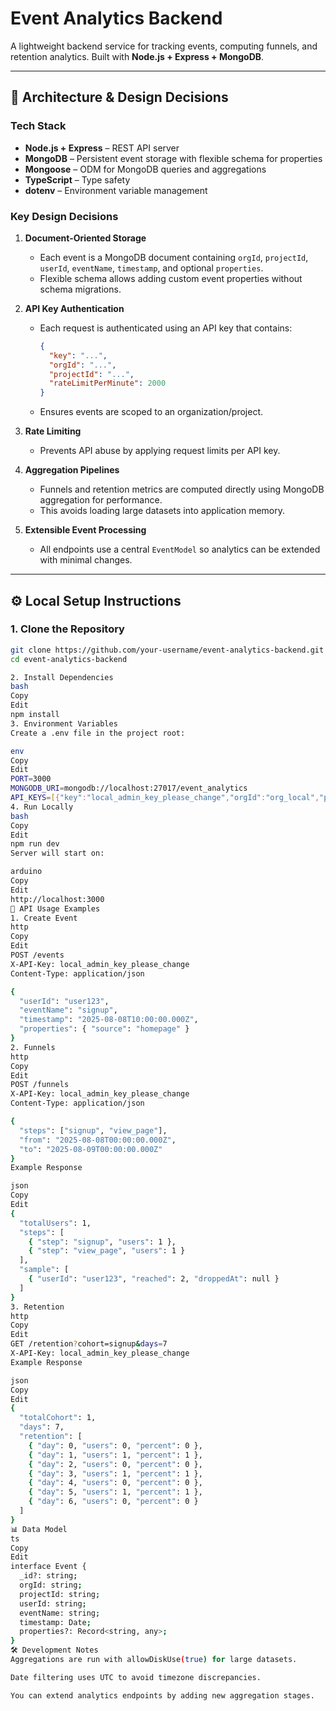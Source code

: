 # Event Analytics Backend

A lightweight backend service for tracking events, computing funnels, and retention analytics.
Built with **Node.js + Express + MongoDB**.

---

## 📐 Architecture & Design Decisions

### Tech Stack
- **Node.js + Express** – REST API server
- **MongoDB** – Persistent event storage with flexible schema for properties
- **Mongoose** – ODM for MongoDB queries and aggregations
- **TypeScript** – Type safety
- **dotenv** – Environment variable management

### Key Design Decisions
1. **Document-Oriented Storage**
   - Each event is a MongoDB document containing `orgId`, `projectId`, `userId`, `eventName`, `timestamp`, and optional `properties`.
   - Flexible schema allows adding custom event properties without schema migrations.

2. **API Key Authentication**
   - Each request is authenticated using an API key that contains:
     ```json
     {
       "key": "...",
       "orgId": "...",
       "projectId": "...",
       "rateLimitPerMinute": 2000
     }
     ```
   - Ensures events are scoped to an organization/project.

3. **Rate Limiting**
   - Prevents API abuse by applying request limits per API key.

4. **Aggregation Pipelines**
   - Funnels and retention metrics are computed directly using MongoDB aggregation for performance.
   - This avoids loading large datasets into application memory.

5. **Extensible Event Processing**
   - All endpoints use a central `EventModel` so analytics can be extended with minimal changes.

---

## ⚙️ Local Setup Instructions

### 1. Clone the Repository
```bash
git clone https://github.com/your-username/event-analytics-backend.git
cd event-analytics-backend

2. Install Dependencies
bash
Copy
Edit
npm install
3. Environment Variables
Create a .env file in the project root:

env
Copy
Edit
PORT=3000
MONGODB_URI=mongodb://localhost:27017/event_analytics
API_KEYS=[{"key":"local_admin_key_please_change","orgId":"org_local","projectId":"proj_local","rateLimitPerMinute":2000}]
4. Run Locally
bash
Copy
Edit
npm run dev
Server will start on:

arduino
Copy
Edit
http://localhost:3000
🚀 API Usage Examples
1. Create Event
http
Copy
Edit
POST /events
X-API-Key: local_admin_key_please_change
Content-Type: application/json

{
  "userId": "user123",
  "eventName": "signup",
  "timestamp": "2025-08-08T10:00:00.000Z",
  "properties": { "source": "homepage" }
}
2. Funnels
http
Copy
Edit
POST /funnels
X-API-Key: local_admin_key_please_change
Content-Type: application/json

{
  "steps": ["signup", "view_page"],
  "from": "2025-08-08T00:00:00.000Z",
  "to": "2025-08-09T00:00:00.000Z"
}
Example Response

json
Copy
Edit
{
  "totalUsers": 1,
  "steps": [
    { "step": "signup", "users": 1 },
    { "step": "view_page", "users": 1 }
  ],
  "sample": [
    { "userId": "user123", "reached": 2, "droppedAt": null }
  ]
}
3. Retention
http
Copy
Edit
GET /retention?cohort=signup&days=7
X-API-Key: local_admin_key_please_change
Example Response

json
Copy
Edit
{
  "totalCohort": 1,
  "days": 7,
  "retention": [
    { "day": 0, "users": 0, "percent": 0 },
    { "day": 1, "users": 1, "percent": 1 },
    { "day": 2, "users": 0, "percent": 0 },
    { "day": 3, "users": 1, "percent": 1 },
    { "day": 4, "users": 0, "percent": 0 },
    { "day": 5, "users": 1, "percent": 1 },
    { "day": 6, "users": 0, "percent": 0 }
  ]
}
📊 Data Model
ts
Copy
Edit
interface Event {
  _id?: string;
  orgId: string;
  projectId: string;
  userId: string;
  eventName: string;
  timestamp: Date;
  properties?: Record<string, any>;
}
🛠 Development Notes
Aggregations are run with allowDiskUse(true) for large datasets.

Date filtering uses UTC to avoid timezone discrepancies.

You can extend analytics endpoints by adding new aggregation stages.